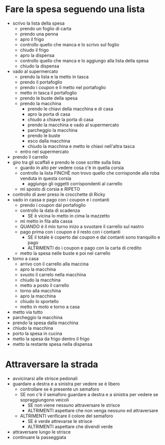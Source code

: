 # Fare la spesa seguendo una lista

- scrivo la lista della spesa
  - prendo un foglio di carta
  - prendo una penna
  - apro il frigo
  - controllo quello che manca e lo scrivo sul foglio
  - chiudo il frigo
  - apro la dispensa
  - controllo quello che manca e lo aggiungo alla lista della spesa
  - chiudo la dispensa
- vado al supermercato
  - prendo la lista e la metto in tasca
  - prendo il portafoglio
  - prendo i coupon e li metto nel portafoglio
  - metto in tasca il portafoglio
  - prendo le buste della spesa
  - prendo la macchina
    - prendo le chiavi della macchina e di casa
    - apro la porta di casa
    - chiudo a chiave la porta di casa
    - prendo la macchina e vado al supermercato
    - parcheggio la macchina
    - prendo le buste
    - esco dalla macchina
    - chiudo la macchina e metto le chiavi nell'altra tasca
  - entro nel supermercato
- prendo il carrello
- giro tra gli scaffali e prendo le cose scritte sulla lista
  - guardo in alto per vedere cosa c'è in quella corsia
  - controllo la lista FINCHÈ non trovo quello che corrisponde alla roba venduta in questa corsia
    - aggiungo gli oggetti corrispondenti al carrello
  - mi sposto di corsia e RIPETO 
  <!-- questo per indicare un do while -->
- controllo di aver preso le crocchette di Ricky
- vado in cassa e pago con i coupon e i contanti
  - prendo i coupon dal portafoglio
  - controllo la data di scadenza
    - SE è vicina lo metto in cima la mazzetto
  - mi metto in fila alla cassa
  - QUANDO è il mio turno inizo a svuotare il carrello sul nastro
  - pago prima con i coupon e il resto con i contanti
    - SE il totale è coperto dai coupon e dai contanti sono tranquillo e pago
    - ALTRIMENTI do i coupon e pago con la carta di credito
  - metto la spesa nelle buste e poi nel carrello
- torno a casa
  - arrivo con il carrello alla maccina
  - apro la macchina
  - svuoto il carrelo nella macchina
  - chiudo la macchina
  - metto a posto il carrello
  - torno alla macchina
  - apro la macchina
  - chiudo lo sportello
  - metto in moto e torno a casa
-  metto via tutto
  - parcheggio la macchina
  - prendo la spesa dalla macchina
  - chiudo la macchina
  - porto la spesa in cucina
  - metto la spesa da frigo dentro il frigo
  - metto la restante spesa nella dispensa


# Attraversare la strada

- avvicinarsi alle strisce pedonali
- guardare a destra e a sinistra per vedere se è libero
  - controllare se è presente un semaforo
  - SE non c'è il semaforo guardare a destra e a sinistra per vedere se sopraggiungono veicoli
    - SE non viene nessuno attraversare le strisce
    - ALTRIMENTI aspettare che non venga nessuno ed attraversare
  - ALTRIMENTI verificare il colore del semaforo
    - SE è verde attrevarse le strisce
    - ALTRIMENTI aspettare che divendi verde  
- attraversare lungo le strisce
- continuare la passeggiata

